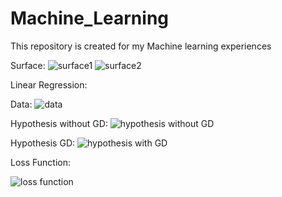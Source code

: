 # Machine_Learning
This repository is created for my Machine learning  experiences

Surface: 
![surface1](https://user-images.githubusercontent.com/78675207/108810514-8a561500-75c0-11eb-9c51-2cab2141abb0.png)
![surface2](https://user-images.githubusercontent.com/78675207/108810524-90e48c80-75c0-11eb-9985-0c5fe9034fc4.png)

Linear Regression:

Data:
![data](https://user-images.githubusercontent.com/78675207/108813387-2b939a00-75c6-11eb-886f-11cdc074a671.png)


Hypothesis without GD:
![hypothesis without GD](https://user-images.githubusercontent.com/78675207/108827729-3278d780-75db-11eb-8549-c663f503ac4a.png)


Hypothesis GD:
![hypothesis with GD](https://user-images.githubusercontent.com/78675207/108827905-68b65700-75db-11eb-8258-b7a3647e16ab.png)

Loss Function:

![loss function](https://user-images.githubusercontent.com/78675207/108829953-0c086b80-75de-11eb-859a-517391914760.png)

